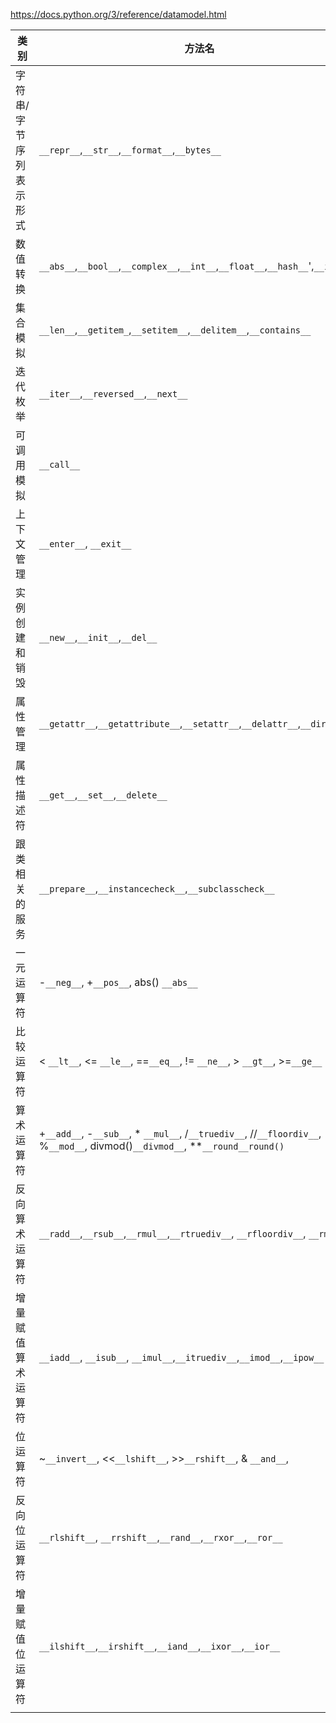 https://docs.python.org/3/reference/datamodel.html



| 类别           | 方法名                                      |
| ------------ | ---------------------------------------- |
| 字符串/字节序列表示形式 | `__repr__`,`__str__`,`__format__`,`__bytes__` |
| 数值转换         | `__abs__`,`__bool__`,`__complex__`,`__int__`,`__float__`,`__hash__`',`__index__` |
| 集合模拟         | `__len__`,`__getitem_`,`__setitem__`,`__delitem__`,`__contains__` |
| 迭代枚举         | `__iter__`,`__reversed__`,`__next__`     |
| 可调用模拟        | `__call__`                               |
| 上下文管理        | `__enter__`, `__exit__`                  |
| 实例创建和销毁      | `__new__`,`__init__`,`__del__`           |
| 属性管理         | `__getattr__`,`__getattribute__`,`__setattr__`,`__delattr__`,`__dir__` |
| 属性描述符        | `__get__`,`__set__`,`__delete__`         |
| 跟类相关的服务      | `__prepare__`,`__instancecheck__`,`__subclasscheck__` |
| 一元运算符        | -`__neg__`, +`__pos__`, abs() `__abs__`  |
| 比较运算符        | < `__lt__`, <= `__le__`, ==`__eq__`, != `__ne__`, > `__gt__`, >=`__ge__` |
| 算术运算符        | +`__add__`, -`__sub__`, * `__mul__`, /`__truediv__`, //`__floordiv__`, %`__mod__`, divmod()`__divmod__`, **`__round__round()` |
| 反向算术运算符      | `__radd__`,`__rsub__`,`__rmul__`,`__rtruediv__`, `__rfloordiv__`, `__rmod__` |
| 增量赋值算术运算符    | `__iadd__`, `__isub__`, `__imul__`,`__itruediv__`,`__imod__`,`__ipow__` |
| 位运算符         | ~`__invert__`, <<`__lshift__`, >>`__rshift__`, & `__and__`, |`__or__`, ^`__xor__` |
| 反向位运算符       | `__rlshift__`, `__rrshift__`,`__rand__`,`__rxor__`,`__ror__` |
| 增量赋值位运算符     | `__ilshift__`,`__irshift__`,`__iand__`,`__ixor__`,`__ior__` |
|              |                                          |